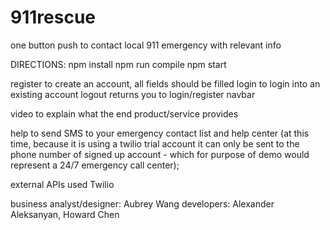 # 911rescue
one button push to contact local 911 emergency with relevant info

DIRECTIONS:
npm install
npm run compile
npm start

register to create an account, all fields should be filled
login to login into an existing account
logout returns you to login/register navbar

video to explain what the end product/service provides

help to send SMS to your emergency contact list and help center (at this time, because it is using a twilio trial account it can only be sent to the phone number of signed up account - which for purpose of demo would represent a 24/7 emergency call center);

external APIs used Twilio

business analyst/designer:  Aubrey Wang
developers:  Alexander Aleksanyan, Howard Chen
